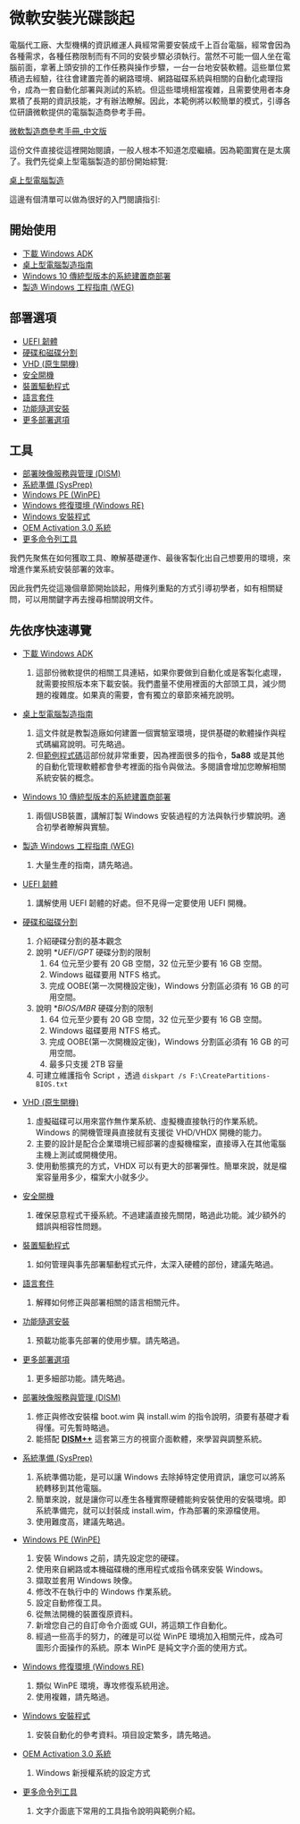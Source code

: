 # 微軟安裝光碟談起

電腦代工廠、大型機構的資訊維運人員經常需要安裝成千上百台電腦，經常會因為各種需求，各種任務限制而有不同的安裝步驟必須執行。當然不可能一個人坐在電腦前面，拿著上頭安排的工作任務與操作步驟，一台一台地安裝軟體。這些單位累積過去經驗，往往會建置完善的網路環境、網路磁碟系統與相關的自動化處理指令，成為一套自動化部署與測試的系統。但這些環境相當複雜，且需要使用者本身累積了長期的資訊技能，才有辦法瞭解。因此，本範例將以較簡單的模式，引導各位研讀微軟提供的電腦製造商參考手冊。

[微軟製造商參考手冊_中文版](https://docs.microsoft.com/zh-tw/windows-hardware/manufacture/)

這份文件直接從這裡開始閱讀，一般人根本不知道怎麼繼續。因為範圍實在是太廣了。我們先從桌上型電腦製造的部份開始綜覽:

[桌上型電腦製造](https://docs.microsoft.com/zh-tw/windows-hardware/manufacture/desktop/)

這邊有個清單可以做為很好的入門閱讀指引:

## 開始使用

* [下載 Windows ADK](https://go.microsoft.com/fwlink/p/?LinkId=526803)
* [桌上型電腦製造指南](https://docs.microsoft.com/windows-hardware/manufacture/desktop/oem-deployment-of-windows-10-for-desktop-editions-overview)
* [Windows 10 傳統型版本的系統建置商部署](https://docs.microsoft.com/windows-hardware/manufacture/desktop/system-builder-deployment-of-windows-10-for-desktop-editions)
* [製造 Windows 工程指南 (WEG)](https://docs.microsoft.com/windows-hardware/manufacture/desktop/manufacturing-windows-engineering-guide)

## 部署選項

* [UEFI 韌體](https://docs.microsoft.com/windows-hardware/design/device-experiences/oem-uefi)
* [硬碟和磁碟分割](https://docs.microsoft.com/windows-hardware/manufacture/desktop/hard-drives-and-partitions)
* [VHD (原生開機)](https://docs.microsoft.com/windows-hardware/manufacture/desktop/deploy-windows-on-a-vhd--native-boot)
* [安全開機](https://docs.microsoft.com/windows-hardware/design/device-experiences/oem-secure-boot)
* [裝置驅動程式](https://docs.microsoft.com/windows-hardware/manufacture/desktop/device-drivers-and-deployment-overview)
* [語言套件](https://docs.microsoft.com/windows-hardware/manufacture/desktop/add-language-packs-to-windows)
* [功能隨選安裝](https://docs.microsoft.com/windows-hardware/manufacture/desktop/features-on-demand-v2--capabilities)
* [更多部署選項](https://docs.microsoft.com/windows-hardware/manufacture/desktop/windows-deployment-options)

## 工具

* [部署映像服務與管理 (DISM)](https://docs.microsoft.com/windows-hardware/manufacture/desktop/dism---deployment-image-servicing-and-management-technical-reference-for-windows)
* [系統準備 (SysPrep)](https://docs.microsoft.com/windows-hardware/manufacture/desktop/sysprep--system-preparation--overview)
* [Windows PE (WinPE)](https://docs.microsoft.com/windows-hardware/manufacture/desktop/winpe-intro)
* [Windows 修復環境 (Windows RE)](https://docs.microsoft.com/windows-hardware/manufacture/desktop/windows-recovery-environment--windows-re--technical-reference)
* [Windows 安裝程式](https://docs.microsoft.com/windows-hardware/manufacture/desktop/windows-setup-technical-reference)
* [OEM Activation 3.0 系統](https://docs.microsoft.com/windows-hardware/manufacture/desktop/oem-activation-3)
* [更多命令列工具](https://docs.microsoft.com/windows-hardware/manufacture/desktop/windows-deployment-command-line-tools-reference)


我們先聚焦在如何獲取工具、瞭解基礎運作、最後客製化出自己想要用的環境，來增進作業系統安裝部署的效率。

因此我們先從這幾個章節開始談起，用條列重點的方式引導初學者，如有相關疑問，可以用關鍵字再去搜尋相關說明文件。

## 先依序快速導覽

* [下載 Windows ADK](https://go.microsoft.com/fwlink/p/?LinkId=526803)
    1. 這部份微軟提供的相關工具連結，如果你要做到自動化或是客製化處理，就需要按照版本來下載安裝。我們盡量不使用裡面的大部頭工具，減少問題的複雜度。如果真的需要，會有獨立的章節來補充說明。
* [桌上型電腦製造指南](https://docs.microsoft.com/windows-hardware/manufacture/desktop/oem-deployment-of-windows-10-for-desktop-editions-overview)
    1. 這文件就是教製造廠如何建置一個實驗室環境，提供基礎的軟體操作與程式碼編寫說明。可先略過。
    2. 但[範例程式碼](https://docs.microsoft.com/zh-tw/windows-hardware/manufacture/desktop/windows-deployment-sample-scripts-sxs)這部份就非常重要，因為裡面很多的指令，**5a88** 或是其他的自動化管理軟體都會參考裡面的指令與做法。多閱讀會增加您瞭解相關系統安裝的概念。
* [Windows 10 傳統型版本的系統建置商部署](https://docs.microsoft.com/windows-hardware/manufacture/desktop/system-builder-deployment-of-windows-10-for-desktop-editions)
    1. 兩個USB裝置，講解訂製 Windows 安裝過程的方法與執行步驟說明。適合初學者瞭解與實驗。
* [製造 Windows 工程指南 (WEG)](https://docs.microsoft.com/windows-hardware/manufacture/desktop/manufacturing-windows-engineering-guide)
    1. 大量生產的指南，請先略過。

* [UEFI 韌體](https://docs.microsoft.com/windows-hardware/design/device-experiences/oem-uefi)
    1. 講解使用 UEFI 韌體的好處。但不見得一定要使用 UEFI 開機。

* [硬碟和磁碟分割](https://docs.microsoft.com/windows-hardware/manufacture/desktop/hard-drives-and-partitions)
    1. 介紹硬碟分割的基本觀念
    2. 說明 **UEFI/GPT* 硬碟分割的限制
       1. 64 位元至少要有 20 GB 空間，32 位元至少要有 16 GB 空間。
       2. Windows 磁碟要用 NTFS 格式。
       3. 完成 OOBE(第一次開機設定後)，Windows 分割區必須有 16 GB 的可用空間。
    3. 說明 **BIOS/MBR* 硬碟分割的限制
       1. 64 位元至少要有 20 GB 空間，32 位元至少要有 16 GB 空間。
       2. Windows 磁碟要用 NTFS 格式。
       3. 完成 OOBE(第一次開機設定後)，Windows 分割區必須有 16 GB 的可用空間。
       4. 最多只支援 2TB 容量
    4. 可建立維護指令 Script ，透過 `diskpart /s F:\CreatePartitions-BIOS.txt`

* [VHD (原生開機)](https://docs.microsoft.com/windows-hardware/manufacture/desktop/deploy-windows-on-a-vhd--native-boot)
    1. 虛擬磁碟可以用來當作無作業系統、虛擬機直接執行的作業系統。Windows 的開機管理員直接就有支援從 VHD/VHDX 開機的能力。
    2. 主要的設計是配合企業環境已經部署的虛擬機檔案，直接導入在其他電腦主機上測試或開機使用。
    3. 使用動態擴充的方式，VHDX 可以有更大的部署彈性。簡單來說，就是檔案容量用多少，檔案大小就多少。

* [安全開機](https://docs.microsoft.com/windows-hardware/design/device-experiences/oem-secure-boot)
    1. 確保惡意程式干擾系統。不過建議直接先關閉，略過此功能。減少額外的錯誤與相容性問題。

* [裝置驅動程式](https://docs.microsoft.com/windows-hardware/manufacture/desktop/device-drivers-and-deployment-overview)
    1. 如何管理與事先部署驅動程式元件，太深入硬體的部份，建議先略過。

* [語言套件](https://docs.microsoft.com/windows-hardware/manufacture/desktop/add-language-packs-to-windows)
    1. 解釋如何修正與部署相關的語言相關元件。

* [功能隨選安裝](https://docs.microsoft.com/windows-hardware/manufacture/desktop/features-on-demand-v2--capabilities)
    1. 預載功能事先部署的使用步驟。請先略過。

* [更多部署選項](https://docs.microsoft.com/windows-hardware/manufacture/desktop/windows-deployment-options)
    1. 更多細部功能。請先略過。


* [部署映像服務與管理 (DISM)](https://docs.microsoft.com/windows-hardware/manufacture/desktop/dism---deployment-image-servicing-and-management-technical-reference-for-windows)
    1. 修正與修改安裝檔 boot.wim 與 install.wim 的指令說明，須要有基礎才看得懂。可先暫時略過。
    2. 能搭配 [**DISM++**](https://www.chuyu.me/zh-Hant/) 這套第三方的視窗介面軟體，來學習與調整系統。

* [系統準備 (SysPrep)](https://docs.microsoft.com/windows-hardware/manufacture/desktop/sysprep--system-preparation--overview)
    1. 系統準備功能，是可以讓 Windows 去除掉特定使用資訊，讓您可以將系統轉移到其他電腦。 
    2. 簡單來說，就是讓你可以產生各種實際硬體能夠安裝使用的安裝環境。即系統準備完，就可以封裝成 install.wim，作為部署的來源檔使用。
    3. 使用難度高，建議先略過。

* [Windows PE (WinPE)](https://docs.microsoft.com/windows-hardware/manufacture/desktop/winpe-intro)
    1. 安裝 Windows 之前，請先設定您的硬碟。
    2. 使用來自網路或本機磁碟機的應用程式或指令碼來安裝 Windows。
    3. 擷取並套用 Windows 映像。
    4. 修改不在執行中的 Windows 作業系統。
    5. 設定自動修復工具。
    6. 從無法開機的裝置復原資料。
    7. 新增您自己的自訂命令介面或 GUI，將這類工作自動化。
    8. 經過一些高手的努力，的確是可以從 WinPE 環境加入相關元件，成為可圖形介面操作的系統。原本 WinPE 是純文字介面的使用方式。
   
* [Windows 修復環境 (Windows RE)](https://docs.microsoft.com/windows-hardware/manufacture/desktop/windows-recovery-environment--windows-re--technical-reference)
    1. 類似 WinPE 環境，專攻修復系統用途。
    2. 使用複雜，請先略過。

* [Windows 安裝程式](https://docs.microsoft.com/windows-hardware/manufacture/desktop/windows-setup-technical-reference)
    1. 安裝自動化的參考資料。項目設定繁多，請先略過。

* [OEM Activation 3.0 系統](https://docs.microsoft.com/windows-hardware/manufacture/desktop/oem-activation-3)
    1. Windows 新授權系統的設定方式

* [更多命令列工具](https://docs.microsoft.com/windows-hardware/manufacture/desktop/windows-deployment-command-line-tools-reference)
    1. 文字介面底下常用的工具指令說明與範例介紹。
